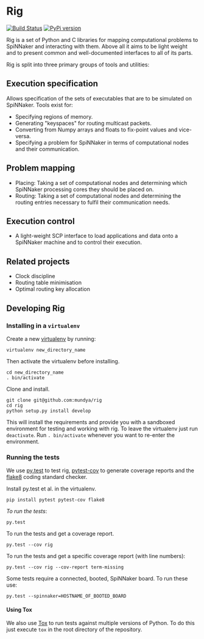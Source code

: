 # Rig

[![Build Status](https://travis-ci.org/mundya/rig.svg?branch=master)](https://travis-ci.org/mundya/rig)
[![PyPi version](https://pypip.in/v/rig/badge.png)](https://pypi.python.org/pypi/rig/)

Rig is a set of Python and C libraries for mapping computational problems to
SpiNNaker and interacting with them.  Above all it aims to be light weight and
to present common and well-documented interfaces to all of its parts.

Rig is split into three primary groups of tools and utilities:

## Execution specification

Allows specification of the sets of executables that are to be simulated on
SpiNNaker.  Tools exist for:

 - Specifying regions of memory.
 - Generating "keyspaces" for routing multicast packets.
 - Converting from Numpy arrays and floats to fix-point values and vice-versa.
 - Specifying a problem for SpiNNaker in terms of computational nodes and their
   communication.

## Problem mapping

 - Placing: Taking a set of computational nodes and determining which SpiNNaker
   processing cores they should be placed on.
 - Routing: Taking a set of computational nodes and determining the routing
   entries necessary to fulfil their communication needs.

## Execution control

 - A light-weight SCP interface to load applications and data onto a SpiNNaker
   machine and to control their execution.

## Related projects

 - Clock discipline
 - Routing table minimisation
 - Optimal routing key allocation

## Developing Rig

### Installing in a `virtualenv`

Create a new [virtualenv](https://pypi.python.org/pypi/virtualenv) by running:

    virtualenv new_directory_name

Then activate the virtualenv before installing.

    cd new_directory_name
    . bin/activate

Clone and install.

    git clone git@github.com:mundya/rig
    cd rig
    python setup.py install develop

This will install the requirements and provide you with a sandboxed environment
for testing and working with rig.  To leave the virtualenv just run
`deactivate`.  Run `. bin/activate` whenever you want to re-enter the
environment.

### Running the tests

We use [py.test](http://pytest.org) to test rig,
[pytest-cov](https://pypi.python.org/pypi/pytest-cov/1.8.1) to generate
coverage reports and the [flake8](https://pypi.python.org/pypi/flake8) coding
standard checker.

Install py.test et al. in the virtualenv.

    pip install pytest pytest-cov flake8

*To run the tests*:

    py.test

To run the tests and get a coverage report.

    py.test --cov rig

To run the tests and get a specific coverage report (with line numbers):

    py.test --cov rig --cov-report term-missing

Some tests require a connected, booted, SpiNNaker board.  To run these use:

    py.test --spinnaker=HOSTNAME_OF_BOOTED_BOARD

#### Using Tox

We also use [Tox](https://pypi.python.org/pypi/tox/1.8.1) to run tests against
multiple versions of Python.  To do this just execute `tox` in the root
directory of the repository.
